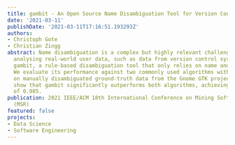```yaml
---
title: gambit - An Open Source Name Disambiguation Tool for Version Control Systems
date: '2021-03-11'
publishDate: '2021-03-11T17:16:51.193293Z'
authors:
- Christoph Gote
- Christian Zingg
abstract: Name disambiguation is a complex but highly relevant challenge whenever
  analysing real-world user data, such as data from version control systems. We propose
  gambit, a rule-based disambiguation tool that only relies on name and email information.
  We evaluate its performance against two commonly used algorithms with similar characteristics
  on manually disambiguated ground-truth data from the Gnome GTK project. Our results
  show that gambit significantly outperforms both algorithms, achieving an F1 score
  of 0.985.
publication: 2021 IEEE/ACM 18th International Conference on Mining Software Repositories
  (MSR)
featured: false
projects:
- Data Science
- Software Engineering
---
```

